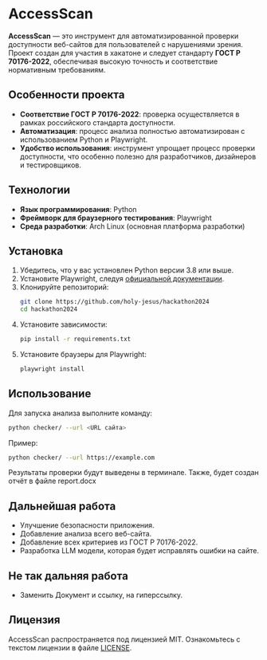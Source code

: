 # AccessScan

**AccessScan** — это инструмент для автоматизированной проверки доступности веб-сайтов для пользователей с нарушениями зрения. Проект создан для участия в хакатоне и следует стандарту **ГОСТ Р 70176-2022**, обеспечивая высокую точность и соответствие нормативным требованиям.

## Особенности проекта

- **Соответствие ГОСТ Р 70176-2022**: проверка осуществляется в рамках российского стандарта доступности.
- **Автоматизация**: процесс анализа полностью автоматизирован с использованием Python и Playwright.
- **Удобство использования**: инструмент упрощает процесс проверки доступности, что особенно полезно для разработчиков, дизайнеров и тестировщиков.

## Технологии

- **Язык программирования**: Python
- **Фреймворк для браузерного тестирования**: Playwright
- **Среда разработки**: Arch Linux (основная платформа разработки)

## Установка

1. Убедитесь, что у вас установлен Python версии 3.8 или выше.
2. Установите Playwright, следуя [официальной документации](https://playwright.dev/python/docs/intro).
3. Клонируйте репозиторий:
   ```bash
   git clone https://github.com/holy-jesus/hackathon2024
   cd hackathon2024
   ```
4. Установите зависимости:
   ```bash
   pip install -r requirements.txt
   ```
5. Установите браузеры для Playwright:
   ```bash
   playwright install
   ```

## Использование

Для запуска анализа выполните команду:
```bash
python checker/ --url <URL сайта>
```

Пример:
```bash
python checker/ --url https://example.com
```

Результаты проверки будут выведены в терминале. Также, будет создан отчёт в файле report.docx

## Дальнейшая работа

- Улучшение безопасности приложения.
- Добавление анализа всего веб-сайта.
- Добавление всех критериев из ГОСТ Р 70176-2022.
- Разработка LLM модели, которая будет исправлять ошибки на сайте.

## Не так дальняя работа

- Заменить Документ и ссылку, на гиперссылку.

## Лицензия

AccessScan распространяется под лицензией MIT. Ознакомьтесь с текстом лицензии в файле [LICENSE](LICENSE).
